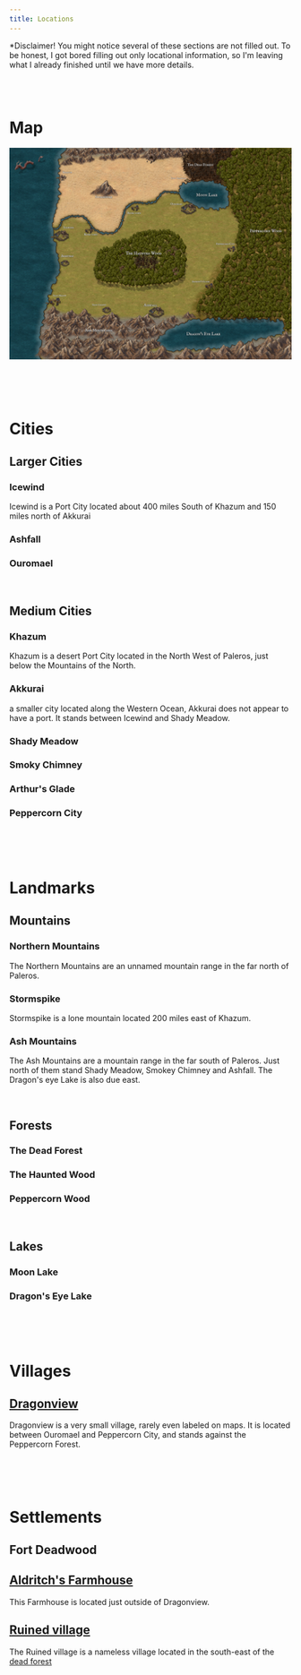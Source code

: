 ```yaml
---
title: Locations
---
```

*Disclaimer! You might notice several of these sections are not filled out. To be honest, I got bored filling out only locational information, so I'm leaving what I already finished until we have more details.  

<br>
<br>

# Map
![](https://github.com/SuperCharge81/Seconds-of-Chance-wiki/blob/main/Paleros%20(1).jpg?raw=true)

<br>
<br>
<br>

# Cities

## Larger Cities
### Icewind
Icewind is a Port City located about 400 miles South of Khazum and 150 miles north of Akkurai
### Ashfall
### Ouromael

<br>

## Medium Cities
### Khazum
Khazum is a desert Port City located in the North West of Paleros, just below the Mountains of the North.
### Akkurai
a smaller city located along the Western Ocean, Akkurai does not appear to have a port. It stands between Icewind and Shady Meadow.
### Shady Meadow
### Smoky Chimney
### Arthur's Glade
### Peppercorn City

<br>
<br>
<br>

# Landmarks

## Mountains
### Northern Mountains
The Northern Mountains are an unnamed mountain range in the far north of Paleros.
### Stormspike
Stormspike is a lone mountain located 200 miles east of Khazum.
### Ash Mountains
The Ash Mountains are a mountain range in the far south of Paleros. Just north of them stand Shady Meadow, Smokey Chimney and Ashfall. The Dragon's eye Lake is also due east.

<br>

## Forests
### The Dead Forest
### The Haunted Wood
### Peppercorn Wood

<br>

## Lakes

### Moon Lake
### Dragon's Eye Lake

<br>
<br>
<br>

# Villages

## [Dragonview](Dragonview)
Dragonview is a very small village, rarely even labeled on maps. It is located between Ouromael and Peppercorn City, and stands against the Peppercorn Forest.

<br>
<br>
<br>

# Settlements

## Fort Deadwood
## [Aldritch's Farmhouse](Aldritch-Farm)
This Farmhouse is located just outside of Dragonview.
## [Ruined village](Ruined-village)
The Ruined village is a nameless village located in the south-east of the [dead forest](#the-dead-forest)
